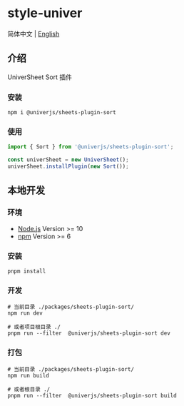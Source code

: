 # style-univer

简体中文 | [English](./README.md)

## 介绍

UniverSheet Sort 插件

### 安装

```shell
npm i @univerjs/sheets-plugin-sort
```

### 使用

```js
import { Sort } from '@univerjs/sheets-plugin-sort';

const univerSheet = new UniverSheet();
univerSheet.installPlugin(new Sort());
```

## 本地开发

### 环境

-   [Node.js](https://nodejs.org/en/) Version >= 10
-   [npm](https://www.npmjs.com/) Version >= 6

### 安装

```
pnpm install
```

### 开发

```
# 当前目录 ./packages/sheets-plugin-sort/
npm run dev

# 或者项目根目录 ./
pnpm run --filter  @univerjs/sheets-plugin-sort dev
```

### 打包

```
# 当前目录 ./packages/sheets-plugin-sort/
npm run build

# 或者根目录 ./
pnpm run --filter  @univerjs/sheets-plugin-sort build
```
